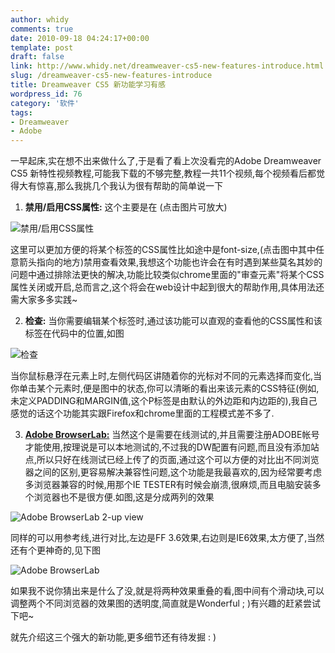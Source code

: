```yaml
---
author: whidy
comments: true
date: 2010-09-18 04:24:17+00:00
template: post
draft: false
link: http://www.whidy.net/dreamweaver-cs5-new-features-introduce.html
slug: /dreamweaver-cs5-new-features-introduce
title: Dreamweaver CS5 新功能学习有感
wordpress_id: 76
category: '软件'
tags:
- Dreamweaver
- Adobe
---
```


一早起床,实在想不出来做什么了,于是看了看上次没看完的Adobe Dreamweaver CS5 新特性视频教程,可能我下载的不够完整,教程一共11个视频,每个视频看后都觉得大有惊喜,那么我挑几个我认为很有帮助的简单说一下



	
  1. **禁用/启用CSS属性:**
这个主要是在
(点击图片可放大)

![禁用/启用CSS属性](https://www.whidy.net/wp-content/uploads/2010/09/cssEnable-300x99.png)

这里可以更加方便的将某个标签的CSS属性比如途中是font-size,(点击图中其中任意箭头指向的地方)禁用查看效果,我想这个功能也许会在有时遇到某些莫名其妙的问题中通过排除法更快的解决,功能比较类似chrome里面的"审查元素"将某个CSS属性关闭或开启,总而言之,这个将会在web设计中起到很大的帮助作用,具体用法还需大家多多实践~

	
  2. **检查:**
当你需要编辑某个标签时,通过该功能可以直观的查看他的CSS属性和该标签在代码中的位置,如图

![检查](https://www.whidy.net/wp-content/uploads/2010/09/cssInspect-300x104.png)

当你鼠标悬浮在元素上时,左侧代码区讲随着你的光标对不同的元素选择而变化,当你单击某个元素时,便是图中的状态,你可以清晰的看出来该元素的CSS特征(例如,未定义PADDING和MARGIN值,这个P标签是由默认的外边距和内边距的),我自己感觉的话这个功能其实跟Firefox和chrome里面的工程模式差不多了.

	
  3. [**Adobe BrowserLab:**](https://browserlab.adobe.com/en-us/index.html)
当然这个是需要在线测试的,并且需要注册ADOBE帐号才能使用,按理说是可以本地测试的,不过我的DW配置有问题,而且没有添加站点,所以只好在线测试已经上传了的页面,通过这个可以方便的对比出不同浏览器之间的区别,更容易解决兼容性问题,这个功能是我最喜欢的,因为经常要考虑多浏览器兼容的时候,用那个IE TESTER有时候会崩溃,很麻烦,而且电脑安装多个浏览器也不是很方便.如图,这是分成两列的效果

![Adobe BrowserLab 2-up view](https://www.whidy.net/wp-content/uploads/2010/09/browserLab1-300x187.png)

同样的可以用参考线,进行对比,左边是FF 3.6效果,右边则是IE6效果,太方便了,当然还有个更神奇的,见下图

![Adobe BrowserLab](https://www.whidy.net/wp-content/uploads/2010/09/browserLab2-300x175.png)

如果我不说你猜出来是什么了没,就是将两种效果重叠的看,图中间有个滑动块,可以调整两个不同浏览器的效果图的透明度,简直就是Wonderful ; )有兴趣的赶紧尝试下吧~


就先介绍这三个强大的新功能,更多细节还有待发掘 : )
